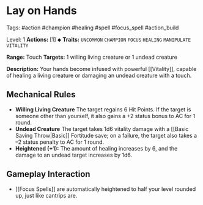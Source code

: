 # Lay on Hands
Tags: #action #champion #healing #spell #focus_spell #action_build 

Level: 1
**Actions:** [1] ⬥
**Traits:** `UNCOMMON` `CHAMPION` `FOCUS` `HEALING` `MANIPULATE` `VITALITY`

**Range:** Touch
**Targets:** 1 willing living creature or 1 undead creature

**Description:** Your hands become infused with powerful [[Vitality]], capable of healing a living creature or damaging an undead creature with a touch.

## Mechanical Rules

- **Willing Living Creature** The target regains 6 Hit Points. If the target is someone other than yourself, it also gains a +2 status bonus to AC for 1 round.
- **Undead Creature** The target takes 1d6 vitality damage with a [[Basic Saving Throw|Basic]] Fortitude save; on a failure, the target also takes a –2 status penalty to AC for 1 round.
- **Heightened (+1):** The amount of healing increases by 6, and the damage to an undead target increases by 1d6.

## Gameplay Interaction

- [[Focus Spells]] are automatically heightened to half your level rounded up, just like cantrips are.